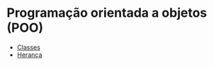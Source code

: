 # Programação orientada a objetos (POO)

- [Classes](https://github.com/Dirack/Estudos/tree/master/Python/OO/classes#classes-em-python)
- [Herança](https://github.com/Dirack/Estudos/tree/master/Python/OO/heranca#heran%C3%A7a-em-python)
